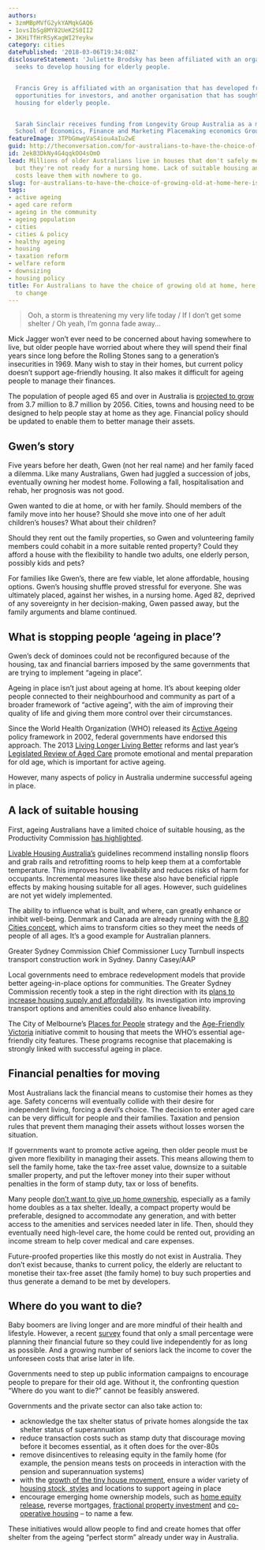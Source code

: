 ```yaml
---
authors:
- 3zmMBpMVfG2ykYAMqkGAQ6
- 1ovsIbSg8MY82UeK2S0II2
- 3KHiTfHrRSyKagWI2Yeykw
category: cities
datePublished: '2018-03-06T19:34:08Z'
disclosureStatement: 'Juliette Brodsky has been affiliated with an organisation that
  seeks to develop housing for elderly people.


  Francis Grey is affiliated with an organisation that has developed fractional investment
  opportunities for investors, and another organisation that has sought to develop
  housing for elderly people.


  Sarah Sinclair receives funding from Longevity Group Australia as a member of the
  School of Economics, Finance and Marketing Placemaking economics Group.'
featureImage: 3TPbGmwgVaS4iou4aIu2wE
guid: http://theconversation.com/for-australians-to-have-the-choice-of-growing-old-at-home-here-is-what-needs-to-change-91488
id: 2ekB3DkNy4G4qqkOO4sOmO
lead: Millions of older Australians live in houses that don't safely meet their needs,
  but they're not ready for a nursing home. Lack of suitable housing and the moving
  costs leave them with nowhere to go.
slug: for-australians-to-have-the-choice-of-growing-old-at-home-here-is-what-needs-to-change
tags:
- active ageing
- aged care reform
- ageing in the community
- ageing population
- cities
- cities & policy
- healthy ageing
- housing
- taxation reform
- welfare reform
- downsizing
- housing policy
title: For Australians to have the choice of growing old at home, here is what needs
  to change
---
```

> Ooh, a storm is threatening my very life today / If I don’t get some shelter / Oh yeah, I’m gonna fade away…

Mick Jagger won’t ever need to be concerned about having somewhere to live, but older people have worried about where they will spend their final years since long before the Rolling Stones sang to a generation’s insecurities in 1969. Many wish to stay in their homes, but current policy doesn’t support age-friendly housing. It also makes it difficult for ageing people to manage their finances. 

The population of people aged 65 and over in Australia is [projected to grow](https://www.aihw.gov.au/reports/older-people/older-australia-at-a-glance/contents/demographics-of-older-australians/australia-s-changing-age-and-gender-profile) from 3.7 million to 8.7 million by 2056. Cities, towns and housing need to be designed to help people stay at home as they age. Financial policy should be updated to enable them to better manage their assets.


## Gwen’s story

Five years before her death, Gwen (not her real name) and her family faced a dilemma. Like many Australians, Gwen had juggled a succession of jobs, eventually owning her modest home. Following a fall, hospitalisation and rehab, her prognosis was not good. 

Gwen wanted to die at home, or with her family. Should members of the family move into her house? Should she move into one of her adult children’s houses? What about their children? 

Should they rent out the family properties, so Gwen and volunteering family members could cohabit in a more suitable rented property? Could they afford a house with the flexibility to handle two adults, one elderly person, possibly kids and pets? 

For families like Gwen’s, there are few viable, let alone affordable, housing options. Gwen’s housing shuffle proved stressful for everyone. She was ultimately placed, against her wishes, in a nursing home. Aged 82, deprived of any sovereignty in her decision-making, Gwen passed away, but the family arguments and blame continued. 

## What is stopping people ‘ageing in place’?

Gwen’s deck of dominoes could not be reconfigured because of the housing, tax and financial barriers imposed by the same governments that are trying to implement “ageing in place”. 

Ageing in place isn’t just about ageing at home. It’s about keeping older people connected to their neighbourhood and community as part of a broader framework of “active ageing”, with the aim of improving their quality of life and giving them more control over their circumstances.

Since the World Health Organization (WHO) released its [Active Ageing](http://www.who.int/ageing/publications/active_ageing/en/) policy framework in 2002, federal governments have endorsed this approach. The 2013 [Living Longer Living Better](https://www.legislation.gov.au/Details/C2016C00170) reforms and last year’s [Legislated Review of Aged Care](https://agedcare.health.gov.au/reform/aged-care-legislated-review) promote emotional and mental preparation for old age, which is important for active ageing. 

However, many aspects of policy in Australia undermine successful ageing in place. 

## A lack of suitable housing

First, ageing Australians have a limited choice of suitable housing, as the Productivity Commission [has highlighted](https://www.pc.gov.au/research/completed/housing-decisions-older-australians/housing-decisions-older-australians.pdf). 


[Livable Housing Australia’s](http://www.livablehousingaustralia.org.au/) guidelines recommend installing nonslip floors and grab rails and retrofitting rooms to help keep them at a comfortable temperature. This improves home liveability and reduces risks of harm for occupants. Incremental measures like these also have beneficial ripple effects by making housing suitable for all ages. However, such guidelines are not yet widely implemented. 


The ability to influence what is built, and where, can greatly enhance or inhibit well-being. Denmark and Canada are already running with the [8 80 Cities concept](https://www.880cities.org/), which aims to transform cities so they meet the needs of people of all ages. It’s a good example for Australian planners. 

Greater Sydney Commission Chief Commissioner Lucy Turnbull inspects transport construction work in Sydney. Danny Casey/AAP

Local governments need to embrace redevelopment models that provide better ageing-in-place options for communities. The Greater Sydney Commission recently took a step in the right direction with its [plans to increase housing supply and affordability](https://www.greater.sydney/news/plans-address-housing-choice-and-affordability). Its investigation into improving transport options and amenities could also enhance liveability. 

The City of Melbourne’s [Places for People](http://www.melbourne.vic.gov.au/building-and-development/urban-planning/city-wide-strategies-research/Pages/places-for-people.aspx) strategy and the [Age-Friendly Victoria](https://www.seniorsonline.vic.gov.au/get-involved/age-friendly-victoria) initiative commit to housing that meets the WHO’s essential age-friendly city features. These programs recognise that placemaking is strongly linked with successful ageing in place.


## Financial penalties for moving

Most Australians lack the financial means to customise their homes as they age. Safety concerns will eventually collide with their desire for independent living, forcing a devil’s choice. The decision to enter aged care can be very difficult for people and their families. Taxation and pension rules that prevent them managing their assets without losses worsen the situation. 

If governments want to promote active ageing, then older people must be given more flexibility in managing their assets. This means allowing them to sell the family home, take the tax-free asset value, downsize to a suitable smaller property, and put the leftover money into their super without penalties in the form of stamp duty, tax or loss of benefits.

Many people [don’t want to give up home ownership](https://papers.ssrn.com/sol3/papers.cfm?abstract_id=3082757), especially as a family home doubles as a tax shelter. Ideally, a compact property would be preferable, designed to accommodate any generation, and with better access to the amenities and services needed later in life. Then, should they eventually need high-level care, the home could be rented out, providing an income stream to help cover medical and care expenses.

Future-proofed properties like this mostly do not exist in Australia. They don’t exist because, thanks to current policy, the elderly are reluctant to monetise their tax-free asset (the family home) to buy such properties and thus generate a demand to be met by developers. 


## Where do you want to die?

Baby boomers are living longer and are more mindful of their health and lifestyle. However, a recent [survey](https://nationalseniors.com.au/be-informed/news-articles/older-people-fail-plan-longer-lifespans) found that only a small percentage were planning their financial future so they could live independently for as long as possible. And a growing number of seniors lack the income to cover the unforeseen costs that arise later in life. 

Governments need to step up public information campaigns to encourage people to prepare for their old age. Without it, the confronting question “Where do you want to die?” cannot be feasibly answered.

Governments and the private sector can also take action to:

  * acknowledge the tax shelter status of private homes alongside the tax shelter status of superannuation
  * reduce transaction costs such as stamp duty that discourage moving before it becomes essential, as it often does for the over-80s
  * remove disincentives to releasing equity in the family home (for example, the pension means tests on proceeds in interaction with the pension and superannuation systems)
  * with the [growth of the tiny house movement](https://theconversation.com/interest-in-tiny-houses-is-growing-so-who-wants-them-and-why-83872), ensure a wider variety of [housing stock, styles](https://architectureau.com/articles/tiny-terrace-houses-on-smallest-freehold-lots-underway/) and locations to support ageing in place
  * encourage emerging home ownership models, such as [home equity release](https://www.choice.com.au/money/property/buying/articles/reverse-mortgages-and-home-reversion-schemes), reverse mortgages, [fractional property investment](https://domacom.com.au/wp-content/uploads/2017/07/DomaCom-Corporate-Update-DCL-28-July-2017.pdf) and [co-operative housing](http://www.lifestyletransitionservices.com.au/wp-content/uploads/2015/10/Ebook-Final-26.10.15-_-Housing-Options.pdf) – to name a few.




These initiatives would allow people to find and create homes that offer shelter from the ageing “perfect storm” already under way in Australia.